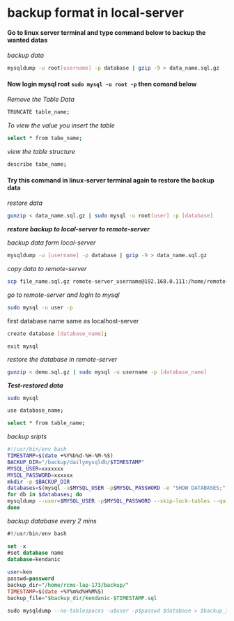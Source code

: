# backup format in local-server

#### Go to linux server terminal and type command below to backup the wanted datas

_backup data_

```bash
mysqldump -u root[username] -p database | gzip -9 > data_name.sql.gz
```

 #### Now login mysql root `sudo mysql -u root -p` then comand below

_Remove the Table Data_

```bash
TRUNCATE table_name;
```

_To view the value you insert the table_

```bash
select * from tabe_name;
```
_view the table structure_

```bash
describe tabe_name;
```

#### Try this command in linux-server terminal again to restore the backup data

_restore data_

```bash
gunzip < data_name.sql.gz | sudo mysql -u root[user] -p [database]
```

**_restore backup to local-server to remote-server_**

_backup data form local-server_

```bash
mysqldump -u [username] -p database | gzip -9 > data_name.sql.gz
```

_copy data to remote-server_

```bash
scp file_name.sql.gz remote-server_username@192.168.0.111:/home/remote-server_username/floder_name
```

_go to remote-server and login to mysql_

```bash
sudo mysql -u user -p
```

first database name same as localhost-server

```bash
create database [database_name];
```
`exit mysql`

_restore the database in remote-server_

```bash
gunzip < demo.sql.gz | sudo mysql -u username -p [database_name]
```

**_Test-restored data_**

```bash
sudo mysql
```
```bash
use database_name;
```

```bash
select * from table_name;
```


_backup sripts_

```bash
#!/usr/bin/env bash
TIMESTAMP=$(date +%Y%b%d-%H-%M-%S)
BACKUP_DIR="/backup/dailymysqldb/$TIMESTAMP"
MYSQL_USER=xxxxxxx
MYSQL_PASSWORD=xxxxxx
mkdir -p $BACKUP_DIR
databases=$(mysql -u$MYSQL_USER -p$MYSQL_PASSWORD -e "SHOW DATABASES;" | grep -Ev "(Database|information_schema|mysql|sys|performance_schema)")
for db in $databases; do
mysqldump --user=$MYSQL_USER -p$MYSQL_PASSWORD --skip-lock-tables --quick --single-transaction --databases $db | gzip >"$BACKUP_DIR/$db.gz"
done
```

_backup database every 2 mins_

```sql
#!/usr/bin/env bash

set -x
#set database name
database=kendanic
 
user=ken
passwd=password
backup_dir="/home/rcms-lap-173/backup/"
TIMESTAMP=$(date +%Y%m%d%H%M%S)
backup_file="$backup_dir/kendanic-$TIMESTAMP.sql

sudo mysqldump --no-tablespaces -u$user -p$passwd $database > $backup_file
```


